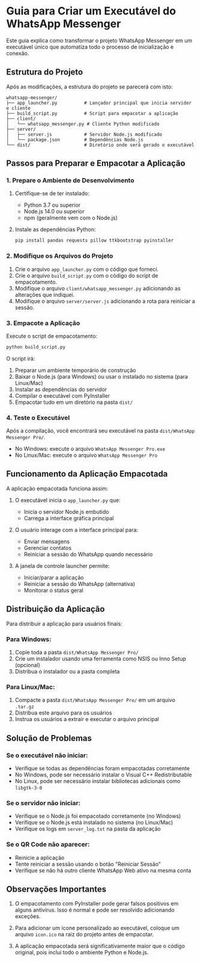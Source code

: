 # Guia para Criar um Executável do WhatsApp Messenger

Este guia explica como transformar o projeto WhatsApp Messenger em um executável único que automatiza todo o processo de inicialização e conexão.

## Estrutura do Projeto

Após as modificações, a estrutura do projeto se parecerá com isto:

```
whatsapp-messenger/
├── app_launcher.py          # Lançador principal que inicia servidor e cliente
├── build_script.py          # Script para empacotar a aplicação
├── client/                  
│   └── whatsapp_messenger.py # Cliente Python modificado
├── server/               
│   ├── server.js            # Servidor Node.js modificado
│   └── package.json         # Dependências Node.js
└── dist/                    # Diretório onde será gerado o executável
```

## Passos para Preparar e Empacotar a Aplicação

### 1. Prepare o Ambiente de Desenvolvimento

1. Certifique-se de ter instalado:
   - Python 3.7 ou superior
   - Node.js 14.0 ou superior
   - npm (geralmente vem com o Node.js)

2. Instale as dependências Python:
   ```bash
   pip install pandas requests pillow ttkbootstrap pyinstaller
   ```

### 2. Modifique os Arquivos do Projeto

1. Crie o arquivo `app_launcher.py` com o código que forneci.
2. Crie o arquivo `build_script.py` com o código do script de empacotamento.
3. Modifique o arquivo `client/whatsapp_messenger.py` adicionando as alterações que indiquei.
4. Modifique o arquivo `server/server.js` adicionando a rota para reiniciar a sessão.

### 3. Empacote a Aplicação

Execute o script de empacotamento:

```bash
python build_script.py
```

O script irá:
1. Preparar um ambiente temporário de construção
2. Baixar o Node.js (para Windows) ou usar o instalado no sistema (para Linux/Mac)
3. Instalar as dependências do servidor
4. Compilar o executável com PyInstaller
5. Empacotar tudo em um diretório na pasta `dist/`

### 4. Teste o Executável

Após a compilação, você encontrará seu executável na pasta `dist/WhatsApp Messenger Pro/`. 
- No Windows: execute o arquivo `WhatsApp Messenger Pro.exe`
- No Linux/Mac: execute o arquivo `WhatsApp Messenger Pro`

## Funcionamento da Aplicação Empacotada

A aplicação empacotada funciona assim:

1. O executável inicia o `app_launcher.py` que:
   - Inicia o servidor Node.js embutido
   - Carrega a interface gráfica principal

2. O usuário interage com a interface principal para:
   - Enviar mensagens
   - Gerenciar contatos
   - Reiniciar a sessão do WhatsApp quando necessário

3. A janela de controle launcher permite:
   - Iniciar/parar a aplicação
   - Reiniciar a sessão do WhatsApp (alternativa)
   - Monitorar o status geral

## Distribuição da Aplicação

Para distribuir a aplicação para usuários finais:

### Para Windows:
1. Copie toda a pasta `dist/WhatsApp Messenger Pro/`
2. Crie um instalador usando uma ferramenta como NSIS ou Inno Setup (opcional)
3. Distribua o instalador ou a pasta completa

### Para Linux/Mac:
1. Compacte a pasta `dist/WhatsApp Messenger Pro/` em um arquivo `.tar.gz`
2. Distribua este arquivo para os usuários
3. Instrua os usuários a extrair e executar o arquivo principal

## Solução de Problemas

### Se o executável não iniciar:
- Verifique se todas as dependências foram empacotadas corretamente
- No Windows, pode ser necessário instalar o Visual C++ Redistributable
- No Linux, pode ser necessário instalar bibliotecas adicionais como `libgtk-3-0`

### Se o servidor não iniciar:
- Verifique se o Node.js foi empacotado corretamente (no Windows)
- Verifique se o Node.js está instalado no sistema (no Linux/Mac)
- Verifique os logs em `server_log.txt` na pasta da aplicação

### Se o QR Code não aparecer:
- Reinicie a aplicação
- Tente reiniciar a sessão usando o botão "Reiniciar Sessão"
- Verifique se não há outro cliente WhatsApp Web ativo na mesma conta

## Observações Importantes

1. O empacotamento com PyInstaller pode gerar falsos positivos em alguns antivírus. Isso é normal e pode ser resolvido adicionando exceções.

2. Para adicionar um ícone personalizado ao executável, coloque um arquivo `icon.ico` na raiz do projeto antes de empacotar.

3. A aplicação empacotada será significativamente maior que o código original, pois inclui todo o ambiente Python e Node.js.
